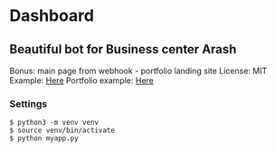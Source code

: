 # Dashboard

## Beautiful bot for Business center Arash
Bonus: main page from webhook - portfolio landing site
License: MIT <br/>
Example: [Here](https://t.me/arashbc_bot)
Portfolio example: [Here](https://welldone.uz)
### Settings

    $ python3 -m venv venv
    $ source venv/bin/activate
    $ python myapp.py
